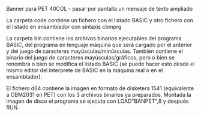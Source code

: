 Banner para PET 40COL - pasar por pantalla un mensaje de texto ampliado

La carpeta code contiene un fichero con el listado BASIC y otro fichero con el listado en ensamblador con sintaxis cbmprg

La carpeta bin contiene los archivos binarios ejecutables del programa BASIC, del programa en lenguaje máquina que será cargado por el anterior y del juego de caracteres mayúsculas/minúsculas. También contiene el binario del juego de caracteres mayúsculas/gráficos, pero o bien se renombra o bien se modifica el listado BASIC (se puede hacer esto desde el mismo editor del interprete de BASIC en la máquina real o en el ensamblador).

El fichero d64 contiene la imagen en formato de disketera 1541 (equivalente a CBM2031 en PET) con los 3 archivos binarios ya preparados. Montada la imagen de disco el programa se ejecuta con LOAD"BANPET",8 y después RUN.
